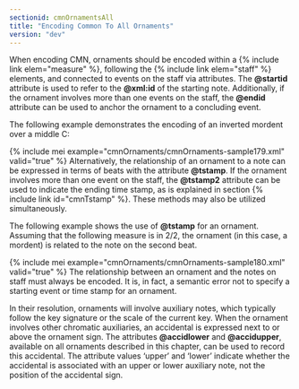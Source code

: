 ```yaml
---
sectionid: cmnOrnamentsAll
title: "Encoding Common To All Ornaments"
version: "dev"
---
```


When encoding CMN, ornaments should be encoded within a {% include link elem="measure" %},
following the {% include link elem="staff" %} elements, and connected to events on the staff via
attributes. The **@startid** attribute is used to refer to the **@xml:id** of the
starting note. Additionally, if the ornament involves more than one events on the
staff, the
**@endid** attribute can be used to anchor the ornament to a concluding event.

The following example demonstrates the encoding of an inverted mordent over a middle
C:

{% include mei example="cmnOrnaments/cmnOrnaments-sample179.xml" valid="true" %}
Alternatively, the relationship of an ornament to a note can be expressed in terms
of beats
with the attribute **@tstamp**. If the ornament involves more than one event on the
staff, the **@tstamp2** attribute can be used to indicate the ending time stamp, as is
explained in section {% include link id="cmnTstamp" %}. These methods may also be utilized
simultaneously.

The following example shows the use of **@tstamp** for an ornament. Assuming that the
following measure is in 2/2, the ornament (in this case, a mordent) is related to
the note on
the second beat.

{% include mei example="cmnOrnaments/cmnOrnaments-sample180.xml" valid="true" %}
The relationship between an ornament and the notes on staff must always be encoded.
It is, in
fact, a semantic error not to specify a starting event or time stamp for an ornament.

In their resolution, ornaments will involve auxiliary notes, which typically follow
the key
signature or the scale of the current key. When the ornament involves other chromatic
auxiliaries, an accidental is expressed next to or above the ornament sign. The attributes
**@accidlower** and **@accidupper**, available on all ornaments described in
this chapter, can be used to record this accidental. The attribute values
‘upper’ and ‘lower’ indicate whether the accidental is
associated with an upper or lower auxiliary note, not the position of the accidental
sign.

